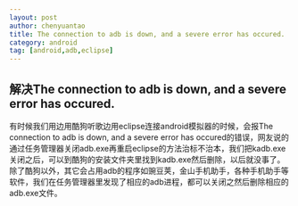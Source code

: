 ```yaml
---
layout: post
author: chenyuantao
title: The connection to adb is down, and a severe error has occured.
category: android
tag: [android,adb,eclipse]
---
```


## 解决The connection to adb is down, and a severe error has occured.

有时候我们用边用酷狗听歌边用eclipse连接android模拟器的时候，会报The connection to adb is down, and a severe error has occured的错误，网友说的通过任务管理器关闭adb.exe再重启eclipse的方法治标不治本，我们把kadb.exe关闭之后，可以到酷狗的安装文件夹里找到kadb.exe然后删除，以后就没事了。
除了酷狗以外，其它会占用adb的程序如豌豆荚，金山手机助手，各种手机助手等软件，我们在任务管理器里发现了相应的adb进程，都可以关闭之然后删除相应的adb.exe文件。
